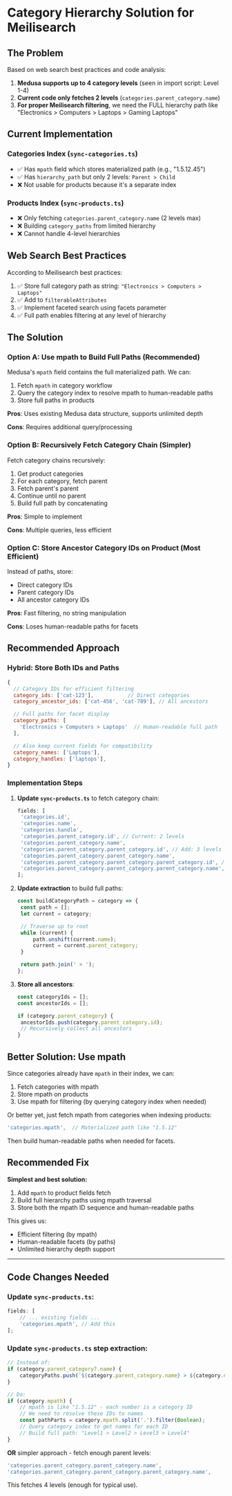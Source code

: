 # Category Hierarchy Solution for Meilisearch

## The Problem

Based on web search best practices and code analysis:

1. **Medusa supports up to 4 category levels** (seen in import script: Level 1-4)
2. **Current code only fetches 2 levels** (`categories.parent_category.name`)
3. **For proper Meilisearch filtering**, we need the FULL hierarchy path like "Electronics > Computers > Laptops > Gaming Laptops"

## Current Implementation

### Categories Index (`sync-categories.ts`)

- ✅ Has `mpath` field which stores materialized path (e.g., "1.5.12.45")
- ✅ Has `hierarchy_path` but only 2 levels: `Parent > Child`
- ❌ Not usable for products because it's a separate index

### Products Index (`sync-products.ts`)

- ❌ Only fetching `categories.parent_category.name` (2 levels max)
- ❌ Building `category_paths` from limited hierarchy
- ❌ Cannot handle 4-level hierarchies

## Web Search Best Practices

According to Meilisearch best practices:

1. ✅ Store full category path as string: `"Electronics > Computers > Laptops"`
2. ✅ Add to `filterableAttributes`
3. ✅ Implement faceted search using facets parameter
4. ✅ Full path enables filtering at any level of hierarchy

## The Solution

### Option A: Use mpath to Build Full Paths (Recommended)

Medusa's `mpath` field contains the full materialized path. We can:

1. Fetch `mpath` in category workflow
2. Query the category index to resolve mpath to human-readable paths
3. Store full paths in products

**Pros**: Uses existing Medusa data structure, supports unlimited depth

**Cons**: Requires additional query/processing

### Option B: Recursively Fetch Category Chain (Simpler)

Fetch category chains recursively:

1. Get product categories
2. For each category, fetch parent
3. Fetch parent's parent
4. Continue until no parent
5. Build full path by concatenating

**Pros**: Simple to implement

**Cons**: Multiple queries, less efficient

### Option C: Store Ancestor Category IDs on Product (Most Efficient)

Instead of paths, store:

- Direct category IDs
- Parent category IDs
- All ancestor category IDs

**Pros**: Fast filtering, no string manipulation

**Cons**: Loses human-readable paths for facets

## Recommended Approach

### Hybrid: Store Both IDs and Paths

```javascript
{
  // Category IDs for efficient filtering
  category_ids: ['cat-123'],           // Direct categories
  category_ancestor_ids: ['cat-456', 'cat-789'], // All ancestors

  // Full paths for facet display
  category_paths: [
    'Electronics > Computers > Laptops'  // Human-readable full path
  ],

  // Also keep current fields for compatibility
  category_names: ['Laptops'],
  category_handles: ['laptops'],
}
```

### Implementation Steps

1. **Update `sync-products.ts`** to fetch category chain:

   ```javascript
   fields: [
   	'categories.id',
   	'categories.name',
   	'categories.handle',
   	'categories.parent_category.id', // Current: 2 levels
   	'categories.parent_category.name',
   	'categories.parent_category.parent_category.id', // Add: 3 levels
   	'categories.parent_category.parent_category.name',
   	'categories.parent_category.parent_category.parent_category.id', // Add: 4 levels
   	'categories.parent_category.parent_category.parent_category.name',
   ];
   ```

2. **Update extraction** to build full paths:

   ```javascript
   const buildCategoryPath = category => {
   	const path = [];
   	let current = category;

   	// Traverse up to root
   	while (current) {
   		path.unshift(current.name);
   		current = current.parent_category;
   	}

   	return path.join(' > ');
   };
   ```

3. **Store all ancestors**:

   ```javascript
   const categoryIds = [];
   const ancestorIds = [];

   if (category.parent_category) {
   	ancestorIds.push(category.parent_category.id);
   	// Recursively collect all ancestors
   }
   ```

## Better Solution: Use mpath

Since categories already have `mpath` in their index, we can:

1. Fetch categories with mpath
2. Store mpath on products
3. Use mpath for filtering (by querying category index when needed)

Or better yet, just fetch mpath from categories when indexing products:

```javascript
'categories.mpath',  // Materialized path like "1.5.12"
```

Then build human-readable paths when needed for facets.

## Recommended Fix

**Simplest and best solution:**

1. Add `mpath` to product fields fetch
2. Build full hierarchy paths using mpath traversal
3. Store both the mpath ID sequence and human-readable paths

This gives us:

- Efficient filtering (by mpath)
- Human-readable facets (by paths)
- Unlimited hierarchy depth support

---

## Code Changes Needed

### Update `sync-products.ts`:

```javascript
fields: [
	// ... existing fields ...
	'categories.mpath', // Add this
];
```

### Update `sync-products.ts` step extraction:

```javascript
// Instead of:
if (category.parent_category?.name) {
	categoryPaths.push(`${category.parent_category.name} > ${category.name}`);
}

// Do:
if (category.mpath) {
	// mpath is like "1.5.12" - each number is a category ID
	// We need to resolve these IDs to names
	const pathParts = category.mpath.split('.').filter(Boolean);
	// Query category index to get names for each ID
	// Build full path: "Level1 > Level2 > Level3 > Level4"
}
```

**OR** simpler approach - fetch enough parent levels:

```javascript
'categories.parent_category.parent_category.name',
'categories.parent_category.parent_category.parent_category.name',
```

This fetches 4 levels (enough for typical use).
